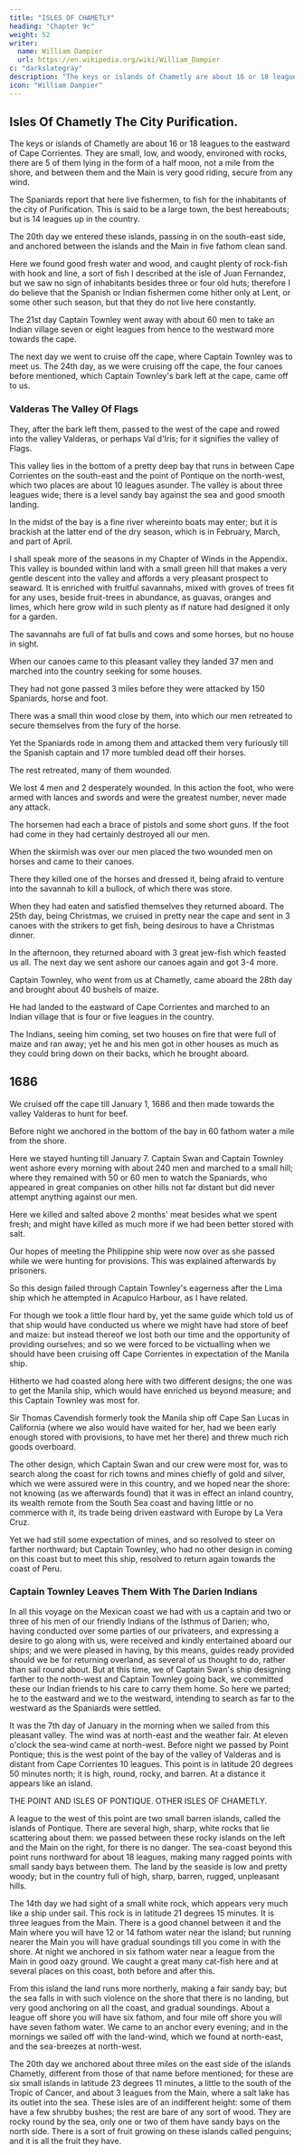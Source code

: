 ```yaml
---
title: "ISLES OF CHAMETLY"
heading: "Chapter 9c"
weight: 52
writer:
  name: William Dampier
  url: https://en.wikipedia.org/wiki/William_Dampier
c: "darkslategray"
description: "The keys or islands of Chametly are about 16 or 18 leagues to the eastward of Cape Corrientes"
icon: "William Dampier"
---
```



## Isles Of Chametly The City Purification.

The keys or islands of Chametly are about 16 or 18 leagues to the eastward of Cape Corrientes. They are small, low, and woody, environed with rocks, there are 5 of them lying in the form of a half moon, not a mile from the shore, and between them and the Main is very good riding, secure from any wind. 

The Spaniards report that here live fishermen, to fish for the inhabitants of the city of Purification. This is said to be a large town, the best hereabouts; but is 14 leagues up in the country.

The 20th day we entered these islands, passing in on the south-east side, and anchored between the islands and the Main in five fathom clean sand. 

Here we found good fresh water and wood, and caught plenty of rock-fish with hook and line, a sort of fish I described at the isle of Juan Fernandez, but we saw no sign of inhabitants besides three or four old huts; therefore I do believe that the Spanish or Indian fishermen come hither only at Lent, or some other such season, but that they do not live here constantly.

The 21st day Captain Townley went away with about 60 men to take an Indian village seven or eight leagues from hence to the westward more towards the cape.

The next day we went to cruise off the cape, where Captain Townley was to meet us. The 24th day, as we were cruising off the cape, the four canoes before mentioned, which Captain Townley's bark left at the cape, came off to us.


### Valderas The Valley Of Flags

They, after the bark left them, passed to the west of the cape and rowed into the valley Valderas, or perhaps Val d'Iris; for it signifies the valley of Flags.

This valley lies in the bottom of a pretty deep bay that runs in between Cape Corrientes on the south-east and the point of Pontique on the north-west, which two places are about 10 leagues asunder. The valley is about three leagues wide; there is a level sandy bay against the sea and good smooth landing. 

In the midst of the bay is a fine river whereinto boats may enter; but it is brackish at the latter end of the dry season, which is in February, March, and part of April. 

I shall speak more of the seasons in my Chapter of Winds in the Appendix. This valley is bounded within land with a small green hill that makes a very gentle descent into the valley and affords a very pleasant prospect to seaward. It is enriched with fruitful savannahs, mixed with groves of trees fit for any uses, beside fruit-trees in abundance, as guavas, oranges and limes, which here grow wild in such plenty as if nature had designed it only for a garden.

The savannahs are full of fat bulls and cows and some horses, but no house in sight.

When our canoes came to this pleasant valley they landed 37 men and marched into the country seeking for some houses. 

They had not gone passed 3 miles before they were attacked by 150 Spaniards, horse and foot.

There was a small thin wood close by them, into which our men retreated to secure themselves from the fury of the horse.

Yet the Spaniards rode in among them and attacked them very furiously till the Spanish captain and 17 more tumbled dead off their horses.

The rest retreated, many of them wounded.

We lost 4 men and 2 desperately wounded. In this action the foot, who were armed with lances and swords and were the greatest number, never made any attack.

The horsemen had each a brace of pistols and some short guns. If the foot had come in they had certainly destroyed all our men. 

When the skirmish was over our men placed the two wounded men on horses and came to their canoes. 

There they killed one of the horses and dressed it, being afraid to venture into the savannah to kill a bullock, of which there was store. 

When they had eaten and satisfied themselves they returned aboard. The 25th day, being Christmas, we cruised in pretty near the cape and sent in 3 canoes with the strikers to get fish, being desirous to have a Christmas dinner. 

In the afternoon, they returned aboard with 3 great jew-fish which feasted us all. The next day we sent ashore our canoes again and got 3-4 more.

Captain Townley, who went from us at Chametly, came aboard the 28th day and brought about 40 bushels of maize. 

He had landed to the eastward of Cape Corrientes and marched to an Indian village that is four or five leagues in the country. 

The Indians, seeing him coming, set two houses on fire that were full of maize and ran away; yet he and his men got in other houses as much as they could bring down on their backs, which he brought aboard.


## 1686

We cruised off the cape till January 1, 1686 and then made towards the valley Valderas to hunt for beef.

Before night we anchored in the bottom of the bay in 60 fathom water a mile from the shore. 

Here we stayed hunting till January 7. Captain Swan and Captain Townley went ashore every morning with about 240 men and marched to a small hill; where they remained with 50 or 60 men to watch the Spaniards, who appeared in great companies on other hills not far distant but did never attempt anything against our men.

Here we killed and salted above 2 months' meat besides what we spent fresh; and might have killed as much more if we had been better stored with salt.

Our hopes of meeting the Philippine ship were now over as she passed while we were hunting for provisions. This was explained afterwards by prisoners. 

So this design failed through Captain Townley's eagerness after the Lima ship which he attempted in Acapulco Harbour, as I have related. 

For though we took a little flour hard by, yet the same guide which told us of that ship would have conducted us where we might have had store of beef and maize: but instead thereof we lost both our time and the opportunity of providing ourselves; and so we were forced to be victualling when we should have been cruising off Cape Corrientes in expectation of the Manila ship.

Hitherto we had coasted along here with two different designs; the one was to get the Manila ship, which would have enriched us beyond measure; and this Captain Townley was most for.

Sir Thomas Cavendish formerly took the Manila ship off Cape San Lucas in California (where we also would have waited for her, had we been early enough stored with provisions, to have met her there) and threw much rich goods overboard.

The other design, which Captain Swan and our crew were most for, was to search along the coast for rich towns and mines chiefly of gold and silver, which we were assured were in this country, and we hoped near the shore: not knowing (as we afterwards found) that it was in effect an inland country, its wealth remote from the South Sea coast and having little or no commerce with it, its trade being driven eastward with Europe by La Vera Cruz. 

Yet we had still some expectation of mines, and so resolved to steer on farther northward; but Captain Townley, who had no other design in coming on this coast but to meet this ship, resolved to return again towards the coast of Peru.


### Captain Townley Leaves Them With The Darien Indians

In all this voyage on the Mexican coast we had with us a captain and two or three of his men of our friendly Indians of the Isthmus of Darien; who, having conducted over some parties of our privateers, and expressing a desire to go along with us, were received and kindly entertained aboard our ships; and we were pleased in having, by this means, guides ready provided should we be for returning overland, as several of us thought to do, rather than sail round about. But at this time, we of Captain Swan's ship designing farther to the north-west and Captain Townley going back, we committed these our Indian friends to his care to carry them home. So here we parted; he to the eastward and we to the westward, intending to search as far to the westward as the Spaniards were settled.

It was the 7th day of January in the morning when we sailed from this pleasant valley. The wind was at north-east and the weather fair. At eleven o'clock the sea-wind came at north-west. Before night we passed by Point Pontique; this is the west point of the bay of the valley of Valderas and is distant from Cape Corrientes 10 leagues. This point is in latitude 20 degrees 50 minutes north; it is high, round, rocky, and barren. At a distance it appears like an island.

THE POINT AND ISLES OF PONTIQUE. OTHER ISLES OF CHAMETLY.

A league to the west of this point are two small barren islands, called the islands of Pontique. There are several high, sharp, white rocks that lie scattering about them: we passed between these rocky islands on the left and the Main on the right, for there is no danger. The sea-coast beyond this point runs northward for about 18 leagues, making many ragged points with small sandy bays between them. The land by the seaside is low and pretty woody; but in the country full of high, sharp, barren, rugged, unpleasant hills.

The 14th day we had sight of a small white rock, which appears very much like a ship under sail. This rock is in latitude 21 degrees 15 minutes. It is three leagues from the Main. There is a good channel between it and the Main where you will have 12 or 14 fathom water near the island; but running nearer the Main you will have gradual soundings till you come in with the shore. At night we anchored in six fathom water near a league from the Main in good oazy ground. We caught a great many cat-fish here and at several places on this coast, both before and after this.

From this island the land runs more northerly, making a fair sandy bay; but the sea falls in with such violence on the shore that there is no landing, but very good anchoring on all the coast, and gradual soundings. About a league off shore you will have six fathom, and four mile off shore you will have seven fathom water. We came to an anchor every evening; and in the mornings we sailed off with the land-wind, which we found at north-east, and the sea-breezes at north-west.

The 20th day we anchored about three miles on the east side of the islands Chametly, different from those of that name before mentioned; for these are six small islands in latitude 23 degrees 11 minutes, a little to the south of the Tropic of Cancer, and about 3 leagues from the Main, where a salt lake has its outlet into the sea. These isles are of an indifferent height: some of them have a few shrubby bushes; the rest are bare of any sort of wood. They are rocky round by the sea, only one or two of them have sandy bays on the north side. There is a sort of fruit growing on these islands called penguins; and it is all the fruit they have.

